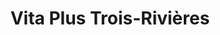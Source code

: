 ---
title: "Vita Plus Trois-Rivières"
url: /trois-rivieres/vita-plus-trois-rivieres/
shop: Nahrungsergänzung
---
